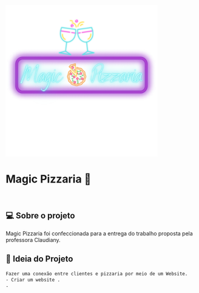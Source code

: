 <img src="/pratos-populares/img/Magic_Pizzaria_roxo.png" alt="Logo da Pizzaria Magic" width="400">

<h1>Magic Pizzaria 🍕</h1><br>
<h2>
    💻 Sobre o projeto
</h2>
Magic Pizzaria foi confeccionada para a entrega do trabalho proposta pela
professora Claudiany.

## 🍕 Ideia do Projeto

```bash
Fazer uma conexão entre clientes e pizzaria por meio de um Website.
- Criar um website .
- 
